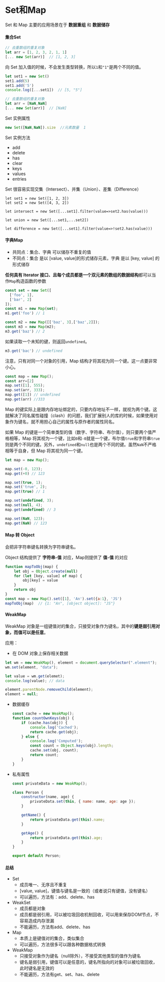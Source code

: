# Set和Map

Set 和 Map 主要的应用场景在于 **数据重组** 和 **数据储存**

#### 集合Set

```js
// 去重数组的重复对象
let arr = [1, 2, 3, 2, 1, 1]
[... new Set(arr)]	// [1, 2, 3]
```

向 Set 加入值的时候，不会发生类型转换，所以`1`和`"1"`是两个不同的值。

```js
let set1 = new Set()
set1.add(5)
set1.add('5')
console.log([...set1])	// [5, "5"]

// 去重数组的重复对象
let arr = [NaN,NaN]
[... new Set(arr)]	// [NaN]
```

Set 实例属性

```js
new Set([NaN,NaN]).size  //元素数量  1
```

Set 实例方法

- add
- delete
- has
- clear
- keys
- values
- entries

Set 很容易实现交集（Intersect）、并集（Union）、差集（Difference）

```
let set1 = new Set([1, 2, 3])
let set2 = new Set([4, 3, 2])

let intersect = new Set([...set1].filter(value=>set2.has(value)))

let union = new Set([...set1,...set2])

let difference = new Set([...set1].filter(value=>!set2.has(value)))
```

#### 字典Map

- 共同点：集合、字典 可以储存不重复的值
- 不同点：集合 是以 [value, value]的形式储存元素，字典 是以 [key, value] 的形式储存

**任何具有 Iterator 接口、且每个成员都是一个双元素的数组的数据结构**都可以当作`Map`构造函数的参数

```js
const set = new Set([
  ['foo', 1],
  ['bar', 2]
]);
const m1 = new Map(set);
m1.get('foo') // 1

const m2 = new Map([['baz', 3],['baz',2]]);
const m3 = new Map(m2);
m3.get('baz') // 2
```

如果读取一个未知的键，则返回`undefined`。

```js
m3.get('bac') // undefined
```

注意，只有对同一个对象的引用，Map 结构才将其视为同一个键。这一点要非常小心。

```js
const map = new Map();
const arr=[2]
map.set([1], 555);
map.set(arr, 333);
map.get([1]) // undefined
map.get(arr) //333
```

Map 的键实际上是跟内存地址绑定的，只要内存地址不一样，就视为两个键。这就解决了同名属性碰撞（clash）的问题，我们扩展别人的库的时候，如果使用对象作为键名，就不用担心自己的属性与原作者的属性同名。

如果 Map 的键是一个简单类型的值（数字、字符串、布尔值），则只要两个值严格相等，Map 将其视为一个键，比如`0`和`-0`就是一个键，布尔值`true`和字符串`true`则是两个不同的键。另外，`undefined`和`null`也是两个不同的键。虽然`NaN`不严格相等于自身，但 Map 将其视为同一个键。

```js
let map = new Map();

map.set(-0, 123);
map.get(+0) // 123

map.set(true, 1);
map.set('true', 2);
map.get(true) // 1

map.set(undefined, 3);
map.set(null, 4);
map.get(undefined) // 3

map.set(NaN, 123);
map.get(NaN) // 123
```

#### Map 转 Object

会把非字符串键名转换为字符串键名。

Object 结构提供了 **字符串-值** 对应，Map则提供了 **值-值** 的对应

```js
function mapToObj(map) {
    let obj = Object.create(null)
    for (let [key, value] of map) {
        obj[key] = value
    }
    return obj
}
const map = new Map().set([1], 'An').set({a:1}, 'JS')
mapToObj(map)  // {1: "An", [object object]: "JS"}
```

#### WeakMap

WeakMap 对象是一组键值对的集合，只接受对象作为键名，其中的**键是弱引用对象，而值可以是任意**。

应用：

-  在 DOM 对象上保存相关数据

  ```js
  let wm = new WeakMap(), element = document.querySelector(".element");
  wm.set(element, "data");
  
  let value = wm.get(elemet);
  console.log(value); // data
  
  element.parentNode.removeChild(element);
  element = null;
  ```

  

- 数据缓存

  ```js
  const cache = new WeakMap();
  function countOwnKeys(obj) {
      if (cache.has(obj)) {
          console.log('Cached');
          return cache.get(obj);
      } else {
          console.log('Computed');
          const count = Object.keys(obj).length;
          cache.set(obj, count);
          return count;
      }
  }
  ```

  

- 私有属性

  ```js
  const privateData = new WeakMap();
  
  class Person {
      constructor(name, age) {
          privateData.set(this, { name: name, age: age });
      }
  
      getName() {
          return privateData.get(this).name;
      }
  
      getAge() {
          return privateData.get(this).age;
      }
  }
  
  export default Person;
  ```

  



#### 总结

- Set
  - 成员唯一、无序且不重复
  - [value, value]，键值与键名是一致的（或者说只有键值，没有键名）
  - 可以遍历，方法有：add、delete、has
- WeakSet
  - 成员都是对象
  - 成员都是弱引用，可以被垃圾回收机制回收，可以用来保存DOM节点，不容易造成内存泄漏
  - 不能遍历，方法有add、delete、has
- Map
  - 本质上是键值对的集合，类似集合
  - 可以遍历，方法很多可以跟各种数据格式转换
- WeakMap
  - 只接受对象作为键名（null除外），不接受其他类型的值作为键名
  - 键名是弱引用，键值可以是任意的，键名所指向的对象可以被垃圾回收，此时键名是无效的
  - 不能遍历，方法有get、set、has、delete


